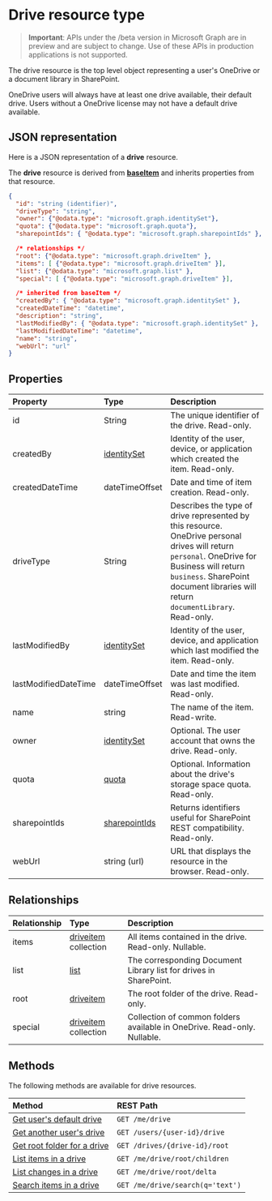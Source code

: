 # Drive resource type

> **Important**: APIs under the /beta version in Microsoft Graph are in preview and are subject to change. Use of these APIs in production applications is not supported.

The drive resource is the top level object representing a user's OneDrive or a document library in SharePoint.

OneDrive users will always have at least one drive available, their default drive.
Users without a OneDrive license may not have a default drive available.

## JSON representation

Here is a JSON representation of a **drive** resource.

The **drive** resource is derived from [**baseItem**](baseitem.md) and inherits properties from that resource.

<!-- {
  "blockType": "resource",
  "optionalProperties": [ "items", "root", "special", "owner", "description" ],
  "keyProperty": "id",
  "@odata.type": "microsoft.graph.drive"
}-->

```json
{
  "id": "string (identifier)",
  "driveType": "string",
  "owner": {"@odata.type": "microsoft.graph.identitySet"},
  "quota": {"@odata.type": "microsoft.graph.quota"},
  "sharepointIds": { "@odata.type": "microsoft.graph.sharepointIds" },

  /* relationships */
  "root": {"@odata.type": "microsoft.graph.driveItem" },
  "items": [ {"@odata.type": "microsoft.graph.driveItem" }],
  "list": {"@odata.type": "microsoft.graph.list" },
  "special": [ {"@odata.type": "microsoft.graph.driveItem" }],

  /* inherited from baseItem */
  "createdBy": { "@odata.type": "microsoft.graph.identitySet" },
  "createdDateTime": "datetime",
  "description": "string",
  "lastModifiedBy": { "@odata.type": "microsoft.graph.identitySet" },
  "lastModifiedDateTime": "datetime",
  "name": "string",
  "webUrl": "url"
}
```

## Properties

| Property             | Type              | Description                                                                                                                                                                                                                      |
| :------------------- | :---------------- | :------------------------------------------------------------------------------------------------------------------------------------------------------------------------------------------------------------------------------- |
| id                   | String            | The unique identifier of the drive. Read-only.                                                                                                                                                                                   |
| createdBy            | [identitySet][]   | Identity of the user, device, or application which created the item. Read-only.                                                                                                                                                  |
| createdDateTime      | dateTimeOffset    | Date and time of item creation. Read-only.                                                                                                                                                                                       |
| driveType            | String            | Describes the type of drive represented by this resource. OneDrive personal drives will return `personal`. OneDrive for Business will return `business`. SharePoint document libraries will return `documentLibrary`. Read-only. |
| lastModifiedBy       | [identitySet][]   | Identity of the user, device, and application which last modified the item. Read-only.                                                                                                                                           |
| lastModifiedDateTime | dateTimeOffset    | Date and time the item was last modified. Read-only.                                                                                                                                                                             |
| name                 | string            | The name of the item. Read-write.                                                                                                                                                                                                |
| owner                | [identitySet][]   | Optional. The user account that owns the drive. Read-only.                                                                                                                                                                       |
| quota                | [quota](quota.md) | Optional. Information about the drive's storage space quota. Read-only.                                                                                                                                                          |
| sharepointIds        | [sharepointIds][] | Returns identifiers useful for SharePoint REST compatibility. Read-only.                                                                                                                                                         |
| webUrl               | string (url)      | URL that displays the resource in the browser. Read-only.                                                                                                                                                                        |

[identitySet]: identityset.md
[sharepointIds]: sharepointids.md

## Relationships

| Relationship | Type                                 | Description                                                              |
| :----------- | :----------------------------------- | :----------------------------------------------------------------------- |
| items        | [driveitem](driveitem.md) collection | All items contained in the drive. Read-only. Nullable.                   |
| list         | [list](list.md)                      | The corresponding Document Library list for drives in SharePoint.        |
| root         | [driveitem](driveitem.md)            | The root folder of the drive. Read-only.                                 |
| special      | [driveitem](driveitem.md) collection | Collection of common folders available in OneDrive. Read-only. Nullable. |


## Methods

The following methods are available for drive resources.

| Method                                                | REST Path                        |
| :---------------------------------------------------- | :------------------------------- |
| [Get user's default drive](../api/drive_get.md)       | `GET /me/drive`                  |
| [Get another user's drive](../api/drive_get.md)       | `GET /users/{user-id}/drive`     |
| [Get root folder for a drive](../api/item_get.md)     | `GET /drives/{drive-id}/root`    |
| [List items in a drive](../api/item_list_children.md) | `GET /me/drive/root/children`    |
| [List changes in a drive](../api/item_delta.md)       | `GET /me/drive/root/delta`       |
| [Search items in a drive](../api/item_search.md)      | `GET /me/drive/search(q='text')` |

<!-- uuid: 8fcb5dbc-d5aa-4681-8e31-b001d5168d79
2015-10-25 14:57:30 UTC -->
<!-- {
  "type": "#page.annotation",
  "description": "drive resource",
  "keywords": "",
  "section": "documentation",
  "tocPath": "OneDrive/Drive"
}-->
